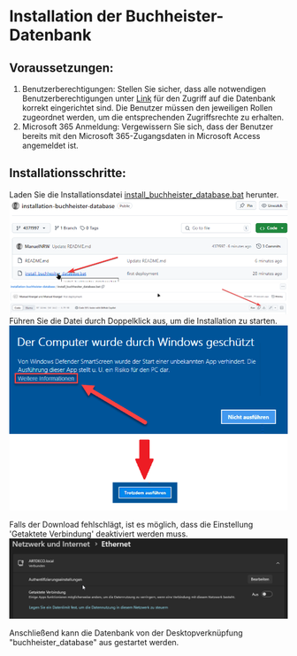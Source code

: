 # Installation der Buchheister-Datenbank
## Voraussetzungen:
1. Benutzerberechtigungen: Stellen Sie sicher, dass alle notwendigen Benutzerberechtigungen unter [Link](https://buchheistermarketing.sharepoint.com/sites/buchheister_sharepoint_database/_layouts/15/user.aspx?showLimitedAccessUsers=true) für den Zugriff auf die Datenbank korrekt eingerichtet sind. Die Benutzer müssen den jeweiligen Rollen zugeordnet werden, um die entsprechenden Zugriffsrechte zu erhalten. 
2. Microsoft 365 Anmeldung: Vergewissern Sie sich, dass der Benutzer bereits mit den Microsoft 365-Zugangsdaten in Microsoft Access angemeldet ist.
## Installationsschritte:
Laden Sie die Installationsdatei [install_buchheister_database.bat](https://github.com/ManuelNRW/installation-buchheister-database/blob/437f997e36bd1e8caac77b8e87de27f188886346/install_buchhesiter_database.bat) herunter.
![Anleitung1](https://github.com/ManuelNRW/installation-buchheister-database/raw/main/inst1.png)
![Anleitung2](https://github.com/ManuelNRW/installation-buchheister-database/raw/main/inst2.png)
Führen Sie die Datei durch Doppelklick aus, um die Installation zu starten.
![Anleitung3](https://github.com/ManuelNRW/installation-buchheister-database/raw/main/inst3.png)

Falls der Download fehlschlägt, ist es möglich, dass die Einstellung 'Getaktete Verbindung' deaktiviert werden muss.
![Getaktete Verbindung](https://github.com/ManuelNRW/installation-buchheister-database/raw/main/Getaktete_Verbindung.png)

Anschließend kann die Datenbank von der Desktopverknüpfung "buchheister_database" aus gestartet werden.
